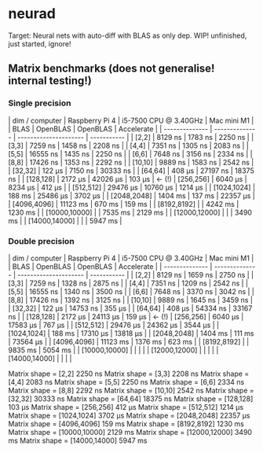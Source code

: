 # neurad
Target: Neural nets with auto-diff with BLAS as only dep.
WIP! unfinished, just started, ignore!

## Matrix benchmarks (does not generalise! internal testing!)

### Single precision

| dim / computer | Raspberry Pi 4 | i5-7500 CPU @ 3.40GHz | Mac mini M1 |
|           BLAS |       OpenBLAS |              OpenBLAS |  Accelerate |
| -------------- | -------------- | --------------------- | ----------- |
|         [2,2]  |    8129 ns     |     1783 ns           |   2250 ns   |
|         [3,3]  |    7259 ns     |     1458 ns           |   2208 ns   |
|         [4,4]  |    7351 ns     |     1305 ns           |   2083 ns   |
|         [5,5]  |   16555 ns     |     1435 ns           |   2250 ns   |
|         [6,6]  |    7648 ns     |     3156 ns           |   2334 ns   |
|         [8,8]  |   17426 ns     |     1353 ns           |   2292 ns   |
|       [10,10]  |    9889 ns     |     1583 ns           |   2542 ns   |
|       [32,32]  |     122 µs     |     7150 ns           |  30333 ns   |
|       [64,64]  |     408 µs     |    27197 ns           |  18375 ns   |
|     [128,128]  |    2172 µs     |    42026 µs           |    103 µs   | <- (!)
|     [256,256]  |    6040 µs     |     8234 µs           |    412 µs   |
|     [512,512]  |   29476 µs     |    10760 µs           |   1214 µs   |
|   [1024,1024]  |     188 ms     |    25486 µs           |   3702 µs   |
|   [2048,2048]  |    1404 ms     |      137 ms           |  22357 µs   |
|   [4096,4096]  |   11123 ms     |      670 ms           |    159 ms   |
|   [8192,8192]  |                |     4242 ms           |   1230 ms   |
| [10000,10000]  |                |     7535 ms           |   2129 ms   |
| [12000,12000]  |                |                       |   3490 ms   |
| [14000,14000]  |                |                       |   5947 ms   |


### Double precision

| dim / computer | Raspberry Pi 4 | i5-7500 CPU @ 3.40GHz | Mac mini M1 |
|           BLAS |       OpenBLAS |              OpenBLAS |  Accelerate |
| -------------- | -------------- | --------------------- | ----------- |
|         [2,2]  |    8129 ns     |     1659 ns           |   2750 ns   |
|         [3,3]  |    7259 ns     |     1328 ns           |   2875 ns   |
|         [4,4]  |    7351 ns     |     1209 ns           |   2542 ns   |
|         [5,5]  |   16555 ns     |     1340 ns           |   3500 ns   |
|         [6,6]  |    7648 ns     |     3370 ns           |   3042 ns   |
|         [8,8]  |   17426 ns     |     1392 ns           |   3125 ns   |
|       [10,10]  |    9889 ns     |     1645 ns           |   3459 ns   |
|       [32,32]  |     122 µs     |    14753 ns           |    355 µs   |
|       [64,64]  |     408 µs     |    54334 ns           |  33167 ns   |
|     [128,128]  |    2172 µs     |    24113 µs           |    159 µs   | <- (!)
|     [256,256]  |    6040 µs     |    17583 µs           |    767 µs   |
|     [512,512]  |   29476 µs     |    24362 µs           |   3544 µs   |
|   [1024,1024]  |     188 ms     |    17310 µs           |  13818 µs   |
|   [2048,2048]  |    1404 ms     |      111 ms           |  73564 µs   |
|   [4096,4096]  |   11123 ms     |     1376 ms           |    623 ms   |
|   [8192,8192]  |                |     9835 ms           |   5054 ms   |
| [10000,10000]  |                |                       |             |
| [12000,12000]  |                |                       |             |
| [14000,14000]  |                |                       |             |

Matrix shape =           [2,2]          2250 ns
Matrix shape =           [3,3]          2208 ns
Matrix shape =           [4,4]          2083 ns
Matrix shape =           [5,5]          2250 ns
Matrix shape =           [6,6]          2334 ns
Matrix shape =           [8,8]          2292 ns
Matrix shape =         [10,10]          2542 ns
Matrix shape =         [32,32]         30333 ns
Matrix shape =         [64,64]         18375 ns
Matrix shape =       [128,128]           103 µs
Matrix shape =       [256,256]           412 µs
Matrix shape =       [512,512]          1214 µs
Matrix shape =     [1024,1024]          3702 µs
Matrix shape =     [2048,2048]         22357 µs
Matrix shape =     [4096,4096]           159 ms
Matrix shape =     [8192,8192]          1230 ms
Matrix shape =   [10000,10000]          2129 ms
Matrix shape =   [12000,12000]          3490 ms
Matrix shape =   [14000,14000]          5947 ms
